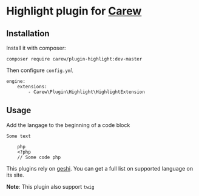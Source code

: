 Highlight plugin for [Carew](http://github.com/lyrixx/Carew)
============================================================

Installation
------------

Install it with composer:

```
composer require carew/plugin-highlight:dev-master
```

Then configure `config.yml`

```
engine:
    extensions:
        - Carew\Plugin\Highlight\HighlightExtension
```

Usage
-----

Add the langage to the beginning of a code block

```
Some text

    php
    <?php
    // Some code php
```

This plugins rely on [geshi](http://qbnz.com/highlighter/).
You can get a full list on supported language on its site.

**Note**: This plugin also support `twig`
